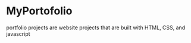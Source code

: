# MyPortofolio
portfolio projects are website projects that are built with HTML, CSS, and javascript
